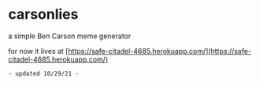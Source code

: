 # carsonlies
a simple Ben Carson meme generator

for now it lives at [https://safe-citadel-4685.herokuapp.com/](https://safe-citadel-4685.herokuapp.com/)

`- updated 10/29/21 -`
